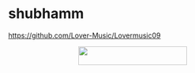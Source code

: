 # shubhamm
https://github.com/Lover-Music/Lovermusic09
<p align="center"><a href="https://dashboard.heroku.com/new?template=https://github.com/DarkAarush/shubhamwa"> <img src="https://img.shields.io/badge/Deploy%20On%20Heroku-black?style=for-the-badge&logo=heroku" width="220" height="38.45"/></a></p>
